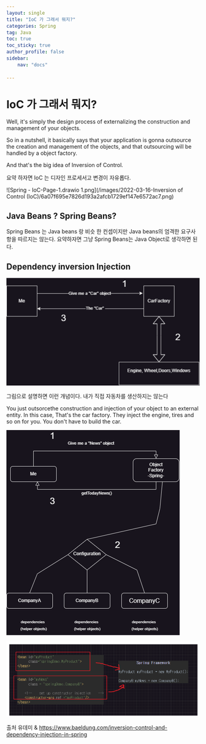 ```yaml
---
layout: single
title: "IoC 가 그래서 뭐지?"
categories: Spring
tag: Java
toc: true
toc_sticky: true
author_profile: false
sidebar:
    nav: "docs"

---
```


# IoC 가 그래서 뭐지?

Well, it's simply the design process of externalizing the construction and management of your objects.

So in a nutshell, it basically says that your application is gonna outsource the creation and management of the objects, and that outsourcing will be handled by a object factory.

And that's the big idea of Inversion of Control.

요약 하자면 IoC 는 디자인 프로세서고 변경이 자유롭다.



![Spring - IoC-Page-1.drawio 1.png](/images/2022-03-16-Inversion of Control (IoC)/6a07f695e7826d193a2afcb1729ef147e6572ac7.png)

## Java Beans ? Spring Beans?

Spring Beans 는 Java beans 랑 비슷 한 컨셉이지만 Java beans의 엄격한 
요구사항을 따르지는 않는다.
요약하자면 그냥 Spring Beans는 Java Object로 생각하면 된다.

## Dependency inversion Injection

![Spring - IoC-페이지-2.drawio.png](../images/2022-03-16-Inversion%20of%20Control%20(IoC)/0b1dffb9a2bec34a68d433443a8f99c0e5114260.png)

그림으로 설명하면 이런 개념이다.
내가 직접 자동차를 생산하지는 않는다

You just outsorcethe construction and injection of your object to an external entity.
In this case, That's the car factory.
They inject the engine, tires and so on for you.
You don't have to build the car.

![Spring - IoC-Page-1.drawio (1) 1.png](../images/2022-03-16-Inversion%20of%20Control%20(IoC)/db9017c5c5fd753754c32159c150db03cb104293.png)

![Pasted image 20230303054847.png](../images/2022-03-16-Inversion%20of%20Control%20(IoC)/5dcaa5756b8e65ee6a01683f49865f19976ebf51.png)

출처 유데미 & https://www.baeldung.com/inversion-control-and-dependency-injection-in-spring
